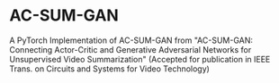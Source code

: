# AC-SUM-GAN
A PyTorch Implementation of AC-SUM-GAN from "AC-SUM-GAN: Connecting Actor-Critic and Generative Adversarial Networks for Unsupervised Video Summarization" (Accepted for publication in IEEE Trans. on Circuits and Systems for Video Technology)
